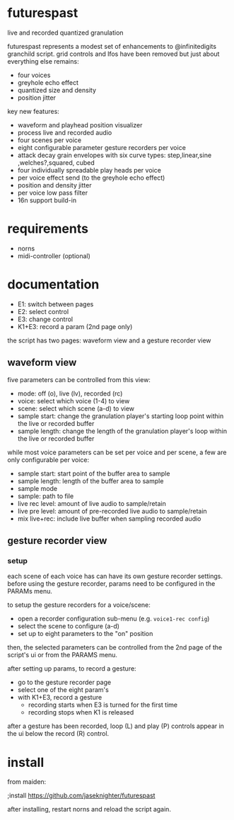 # futurespast
live and recorded quantized granulation

futurespast represents a modest set of enhancements to @infinitedigits granchild script. grid controls and lfos have been removed but just about everything else remains:

* four voices
* greyhole echo effect
* quantized size and density
* position jitter

key new features:
* waveform and playhead position visualizer 
* process live and recorded audio
* four scenes per voice
* eight configurable parameter gesture recorders per voice
* attack decay grain envelopes with six curve types: step,linear,sine ,welches?,squared, cubed
* four individually spreadable play heads per voice
* per voice effect send (to the greyhole echo effect)
* position and density jitter
* per voice low pass filter
* 16n support build-in 

# requirements
* norns
* midi-controller (optional)

# documentation
* E1: switch between pages
* E2: select control
* E3: change control
* K1+E3: record a param (2nd page only)

the script has two pages: waveform view and a gesture recorder view

## waveform view
five parameters can be controlled from this view:

* mode: off (o), live (lv), recorded (rc)
* voice: select which voice (1-4) to view
* scene: select which scene (a-d) to view
* sample start: change the granulation player's starting loop point within the live or recorded buffer 
* sample length: change the length of the granulation player's loop within the live or recorded buffer

while most voice parameters can be set per voice and per scene, a few are only configurable per voice: 

* sample start: start point of the buffer area to sample
* sample length: length of the buffer area to sample
* sample mode
* sample: path to file 
* live rec level: amount of live audio to sample/retain
* live pre level: amount of pre-recorded live audio to sample/retain
* mix live+rec: include live buffer when sampling recorded audio

## gesture recorder view

### setup
each scene of each voice has can have its own gesture recorder settings. before using the gesture recorder, params need to be configured in the PARAMs menu. 

to setup the gesture recorders for a voice/scene:

* open a recorder configuration sub-menu (e.g. `voice1-rec config`)
* select the scene to configure (a-d)
* set up to eight parameters to the "on" position

then, the selected parameters can be controlled from the 2nd page of the script's ui or from the PARAMS menu.

after setting up params, to record a gesture:

* go to the gesture recorder page
* select one of the eight param's 
* with K1+E3, record a gesture
  * recording starts when E3 is turned for the first time
  * recording stops when K1 is released

after a gesture has been recorded, loop (L) and play (P) controls appear in the ui below the record (R) control. 

# install
from maiden:

;install https://github.com/jaseknighter/futurespast

after installing, restart norns and reload the script again. 

